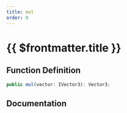 ```yaml
---
title: mul
order: 0
---
```


# {{ $frontmatter.title }}

## Function Definition

```ts
public mul(vector: IVector3): Vector3;
```

## Documentation

<!--@include: ./parts/mul.md-->
